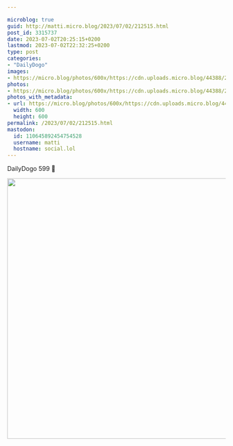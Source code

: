 ```yaml
---

microblog: true
guid: http://matti.micro.blog/2023/07/02/212515.html
post_id: 3315737
date: 2023-07-02T20:25:15+0200
lastmod: 2023-07-02T22:32:25+0200
type: post
categories:
- "DailyDogo"
images:
- https://micro.blog/photos/600x/https://cdn.uploads.micro.blog/44388/2023/d46e460d0eca4bf885cc9434c3e1403a.jpg
photos:
- https://micro.blog/photos/600x/https://cdn.uploads.micro.blog/44388/2023/d46e460d0eca4bf885cc9434c3e1403a.jpg
photos_with_metadata:
- url: https://micro.blog/photos/600x/https://cdn.uploads.micro.blog/44388/2023/d46e460d0eca4bf885cc9434c3e1403a.jpg
  width: 600
  height: 600
permalink: /2023/07/02/212515.html
mastodon:
  id: 110645892454754528
  username: matti
  hostname: social.lol
---
```

DailyDogo 599 🐶

<img src="/media/uploads/2023/d46e460d0eca4bf885cc9434c3e1403a.jpg" width="600" height="600" alt="" />
